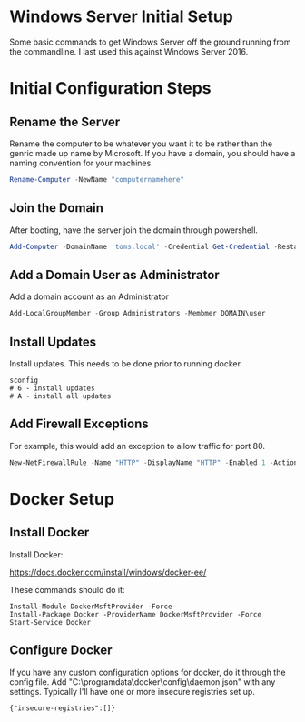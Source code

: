# Windows Server Initial Setup

Some basic commands to get Windows Server off the ground running from the commandline.  I last used this against Windows Server 2016.

# Initial Configuration Steps

## Rename the Server
Rename the computer to be whatever you want it to be rather than the genric made up name by Microsoft.  If you have a domain, you should have a naming convention for your machines.

```powershell
Rename-Computer -NewName "computernamehere"
```


## Join the Domain
After booting, have the server join the domain through powershell.

```powershell
Add-Computer -DomainName 'toms.local' -Credential Get-Credential -Restart
```


## Add a Domain User as Administrator
Add a domain account as an Administrator
```powershell
Add-LocalGroupMember -Group Administrators -Membmer DOMAIN\user
```


## Install Updates
Install updates.  This needs to be done prior to running docker
```powsershell
sconfig  
# 6 - install updates
# A - install all updates
```

## Add Firewall Exceptions

For example, this would add an exception to allow traffic for port 80.
```powershell
New-NetFirewallRule -Name "HTTP" -DisplayName "HTTP" -Enabled 1 -Action Allow -LocalPort 80 -Protocol TCP
```

# Docker Setup

## Install Docker
Install Docker:

https://docs.docker.com/install/windows/docker-ee/

These commands should do it:

```
Install-Module DockerMsftProvider -Force
Install-Package Docker -ProviderName DockerMsftProvider -Force
Start-Service Docker
```

## Configure Docker
If you have any custom configuration options for docker, do it through the config file. Add "C:\programdata\docker\config\daemon.json" with any settings. Typically I'll have one or more insecure registries set up.
```
{"insecure-registries":[]}
```
